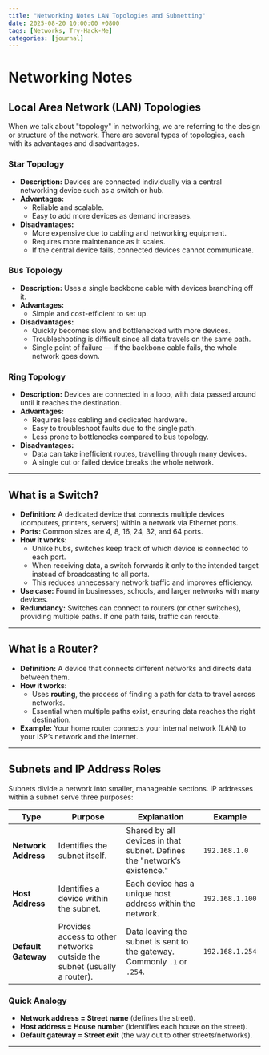 ```yaml
---
title: "Networking Notes LAN Topologies and Subnetting"
date: 2025-08-20 10:00:00 +0800
tags: [Networks, Try-Hack-Me]
categories: [journal]
---
```


# Networking Notes

## Local Area Network (LAN) Topologies
When we talk about "topology" in networking, we are referring to the design or structure of the network. There are several types of topologies, each with its advantages and disadvantages.

### Star Topology
- **Description:** Devices are connected individually via a central networking device such as a switch or hub.
- **Advantages:**
  - Reliable and scalable.
  - Easy to add more devices as demand increases.
- **Disadvantages:**
  - More expensive due to cabling and networking equipment.
  - Requires more maintenance as it scales.
  - If the central device fails, connected devices cannot communicate.

### Bus Topology
- **Description:** Uses a single backbone cable with devices branching off it.
- **Advantages:**
  - Simple and cost-efficient to set up.
- **Disadvantages:**
  - Quickly becomes slow and bottlenecked with more devices.
  - Troubleshooting is difficult since all data travels on the same path.
  - Single point of failure — if the backbone cable fails, the whole network goes down.

### Ring Topology
- **Description:** Devices are connected in a loop, with data passed around until it reaches the destination.
- **Advantages:**
  - Requires less cabling and dedicated hardware.
  - Easy to troubleshoot faults due to the single path.
  - Less prone to bottlenecks compared to bus topology.
- **Disadvantages:**
  - Data can take inefficient routes, travelling through many devices.
  - A single cut or failed device breaks the whole network.

---

## What is a Switch?
- **Definition:** A dedicated device that connects multiple devices (computers, printers, servers) within a network via Ethernet ports.
- **Ports:** Common sizes are 4, 8, 16, 24, 32, and 64 ports.
- **How it works:** 
  - Unlike hubs, switches keep track of which device is connected to each port.
  - When receiving data, a switch forwards it only to the intended target instead of broadcasting to all ports.
  - This reduces unnecessary network traffic and improves efficiency.
- **Use case:** Found in businesses, schools, and larger networks with many devices.
- **Redundancy:** Switches can connect to routers (or other switches), providing multiple paths. If one path fails, traffic can reroute.

---

## What is a Router?
- **Definition:** A device that connects different networks and directs data between them.
- **How it works:**
  - Uses **routing**, the process of finding a path for data to travel across networks.
  - Essential when multiple paths exist, ensuring data reaches the right destination.
- **Example:** Your home router connects your internal network (LAN) to your ISP’s network and the internet.

---

## Subnets and IP Address Roles
Subnets divide a network into smaller, manageable sections. IP addresses within a subnet serve three purposes:

| Type              | Purpose                                                                 | Explanation                                                                                   | Example         |
|-------------------|-------------------------------------------------------------------------|-----------------------------------------------------------------------------------------------|-----------------|
| **Network Address** | Identifies the subnet itself.                                          | Shared by all devices in that subnet. Defines the "network’s existence."                      | `192.168.1.0`   |
| **Host Address**    | Identifies a device within the subnet.                                | Each device has a unique host address within the network.                                      | `192.168.1.100` |
| **Default Gateway** | Provides access to other networks outside the subnet (usually a router). | Data leaving the subnet is sent to the gateway. Commonly `.1` or `.254`.                      | `192.168.1.254` |

### Quick Analogy
- **Network address = Street name** (defines the street).
- **Host address = House number** (identifies each house on the street).
- **Default gateway = Street exit** (the way out to other streets/networks).

---
